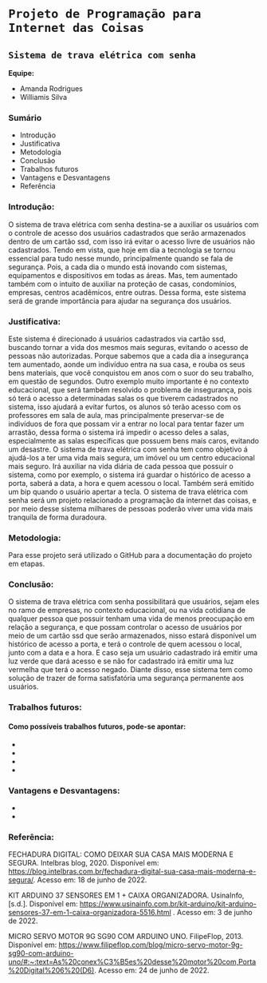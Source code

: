 # `Projeto de Programação para Internet das Coisas`

## **`Sistema de trava elétrica com senha`**

**Equipe:**
- Amanda Rodrigues
- Williamis Silva



### Sumário

- Introdução
- Justificativa
- Metodologia
- Conclusão
- Trabalhos futuros
- Vantagens e Desvantagens
- Referência



### **Introdução:**

  O sistema de trava elétrica com senha destina-se a auxiliar os usuários com o controle de acesso dos usuários cadastrados que serão armazenados dentro de um cartão ssd, com isso irá evitar o acesso livre de usuários não cadastrados.
  Tendo em vista, que hoje em dia a tecnologia se tornou essencial para tudo nesse mundo, principalmente quando se fala de segurança. Pois, a cada dia o mundo está inovando com sistemas, equipamentos e dispositivos em todas as áreas. Mas, tem aumentado também com o intuito de auxiliar na proteção de casas, condomínios, empresas, centros acadêmicos, entre outras. 
  Dessa forma, este sistema será de grande importância para ajudar na segurança dos usuários.

### **Justificativa:**

  Este sistema é direcionado á usuários cadastrados via cartão ssd, buscando tornar a vida dos mesmos mais seguras, evitando o acesso de pessoas não autorizadas. Porque sabemos que a cada dia a insegurança tem aumentado, aonde um indivíduo entra na sua casa, e rouba os seus bens materiais, que você conquistou em anos com o suor do seu trabalho, em questão de segundos. 
  Outro exemplo muito importante é no contexto educacional, que será também resolvido o problema de insegurança, pois só terá o acesso a determinadas salas os que tiverem cadastrados no sistema, isso ajudará a evitar furtos, os alunos só terão acesso com os professores
em sala de aula, mas principalmente preservar-se de indivíduos de fora que possam vir a entrar no local para tentar fazer um arrastão, dessa forma o sistema irá  impedir o acesso deles a salas, especialmente as salas específicas que possuem bens mais caros, evitando um desastre. 
  O sistema de trava elétrica com senha tem como objetivo á ajudá-los a ter uma vida mais segura, um imóvel ou um centro educacional mais seguro. 
  Irá auxiliar na vida diária de cada pessoa que possuir o sistema, como por exemplo, o sistema irá guardar o histórico de acesso a porta, saberá a data, a hora e quem acessou o local. Também será emitido um bip quando o usuário apertar a tecla.
  O sistema de trava elétrica com senha será um projeto relacionado a programação da internet das coisas, e por meio desse sistema milhares de pessoas poderão viver uma vida mais tranquila de forma duradoura.

### **Metodologia:**

Para esse projeto será utilizado o GitHub para  a documentação do projeto em etapas.

### **Conclusão:**

  O sistema de trava elétrica com senha possibilitará que usuários, sejam eles no ramo de empresas, no contexto educacional, ou na vida cotidiana de qualquer pessoa
que possuir tenham uma vida de menos preocupação em relação a segurança, e que possam controlar o acesso de usuários por meio de um cartão ssd que serão armazenados, nisso estará disponível um histórico de acesso a porta, e terá o controle de quem acessou o local, junto com a data e a hora. E caso seja um usuário cadastrado irá emitir uma luz verde que dará acesso e se não for cadastrado irá emitir uma luz vermelha que terá o acesso negado.
  Diante disso, esse sistema tem como solução de trazer de forma satisfatória uma segurança permanente aos usuários.

### **Trabalhos futuros:**


#### Como possíveis trabalhos futuros, pode-se apontar:

-
-
-
-

### **Vantagens e Desvantagens:**

-
-

### **Referência:**


FECHADURA DIGITAL: COMO DEIXAR SUA CASA MAIS MODERNA E SEGURA. Intelbras blog, 2020. Disponível em: https://blog.intelbras.com.br/fechadura-digital-sua-casa-mais-moderna-e-segura/.
Acesso em: 18 de junho de 2022.

KIT ARDUINO 37 SENSORES EM 1 + CAIXA ORGANIZADORA. UsinaInfo, [s.d.]. Disponível em: https://www.usinainfo.com.br/kit-arduino/kit-arduino-sensores-37-em-1-caixa-organizadora-5516.html .
Acesso em: 3 de junho de 2022.

MICRO SERVO MOTOR 9G SG90 COM ARDUINO UNO. FilipeFlop, 2013. Disponível em: https://www.filipeflop.com/blog/micro-servo-motor-9g-sg90-com-arduino-uno/#:~:text=As%20conex%C3%B5es%20desse%20motor%20com,Porta%20Digital%206%20(D6).
Acesso em: 24 de junho de 2022.
